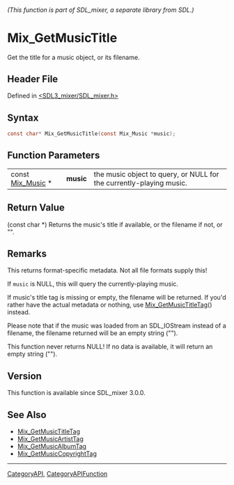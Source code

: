 ###### (This function is part of SDL_mixer, a separate library from SDL.)
# Mix_GetMusicTitle

Get the title for a music object, or its filename.

## Header File

Defined in [<SDL3_mixer/SDL_mixer.h>](https://github.com/libsdl-org/SDL_mixer/blob/main/include/SDL3_mixer/SDL_mixer.h)

## Syntax

```c
const char* Mix_GetMusicTitle(const Mix_Music *music);
```

## Function Parameters

|                                |           |                                                                     |
| ------------------------------ | --------- | ------------------------------------------------------------------- |
| const [Mix_Music](Mix_Music) * | **music** | the music object to query, or NULL for the currently-playing music. |

## Return Value

(const char *) Returns the music's title if available, or the filename if
not, or "".

## Remarks

This returns format-specific metadata. Not all file formats supply this!

If `music` is NULL, this will query the currently-playing music.

If music's title tag is missing or empty, the filename will be returned. If
you'd rather have the actual metadata or nothing, use
[Mix_GetMusicTitleTag](Mix_GetMusicTitleTag)() instead.

Please note that if the music was loaded from an SDL_IOStream instead of a
filename, the filename returned will be an empty string ("").

This function never returns NULL! If no data is available, it will return
an empty string ("").

## Version

This function is available since SDL_mixer 3.0.0.

## See Also

- [Mix_GetMusicTitleTag](Mix_GetMusicTitleTag)
- [Mix_GetMusicArtistTag](Mix_GetMusicArtistTag)
- [Mix_GetMusicAlbumTag](Mix_GetMusicAlbumTag)
- [Mix_GetMusicCopyrightTag](Mix_GetMusicCopyrightTag)

----
[CategoryAPI](CategoryAPI), [CategoryAPIFunction](CategoryAPIFunction)

